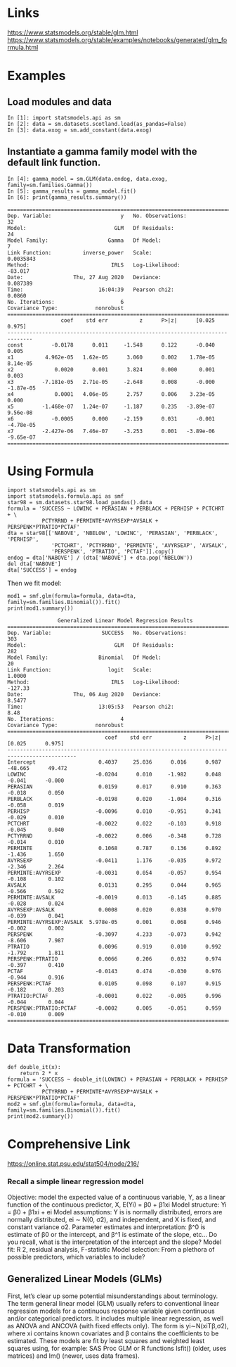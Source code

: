 # Links

https://www.statsmodels.org/stable/glm.html
https://www.statsmodels.org/stable/examples/notebooks/generated/glm_formula.html


# Examples

## Load modules and data
```
In [1]: import statsmodels.api as sm
In [2]: data = sm.datasets.scotland.load(as_pandas=False)
In [3]: data.exog = sm.add_constant(data.exog)
```
## Instantiate a gamma family model with the default link function.
```
In [4]: gamma_model = sm.GLM(data.endog, data.exog, family=sm.families.Gamma())
In [5]: gamma_results = gamma_model.fit()
In [6]: print(gamma_results.summary())
```
```
==============================================================================
Dep. Variable:                      y   No. Observations:                   32
Model:                            GLM   Df Residuals:                       24
Model Family:                   Gamma   Df Model:                            7
Link Function:          inverse_power   Scale:                       0.0035843
Method:                          IRLS   Log-Likelihood:                -83.017
Date:                Thu, 27 Aug 2020   Deviance:                     0.087389
Time:                        16:04:39   Pearson chi2:                   0.0860
No. Iterations:                     6                                         
Covariance Type:            nonrobust                                         
==============================================================================
                 coef    std err          z      P>|z|      [0.025      0.975]
------------------------------------------------------------------------------
const         -0.0178      0.011     -1.548      0.122      -0.040       0.005
x1          4.962e-05   1.62e-05      3.060      0.002    1.78e-05    8.14e-05
x2             0.0020      0.001      3.824      0.000       0.001       0.003
x3         -7.181e-05   2.71e-05     -2.648      0.008      -0.000   -1.87e-05
x4             0.0001   4.06e-05      2.757      0.006    3.23e-05       0.000
x5         -1.468e-07   1.24e-07     -1.187      0.235   -3.89e-07    9.56e-08
x6            -0.0005      0.000     -2.159      0.031      -0.001   -4.78e-05
x7         -2.427e-06   7.46e-07     -3.253      0.001   -3.89e-06   -9.65e-07
==============================================================================
```
# Using Formula

```
import statsmodels.api as sm
import statsmodels.formula.api as smf
star98 = sm.datasets.star98.load_pandas().data
formula = 'SUCCESS ~ LOWINC + PERASIAN + PERBLACK + PERHISP + PCTCHRT + \
           PCTYRRND + PERMINTE*AVYRSEXP*AVSALK + PERSPENK*PTRATIO*PCTAF'
dta = star98[['NABOVE', 'NBELOW', 'LOWINC', 'PERASIAN', 'PERBLACK', 'PERHISP',
              'PCTCHRT', 'PCTYRRND', 'PERMINTE', 'AVYRSEXP', 'AVSALK',
              'PERSPENK', 'PTRATIO', 'PCTAF']].copy()
endog = dta['NABOVE'] / (dta['NABOVE'] + dta.pop('NBELOW'))
del dta['NABOVE']
dta['SUCCESS'] = endog
```
Then we fit model:

```
mod1 = smf.glm(formula=formula, data=dta, family=sm.families.Binomial()).fit()
print(mod1.summary())
```

```
                Generalized Linear Model Regression Results
==============================================================================
Dep. Variable:                SUCCESS   No. Observations:                  303
Model:                            GLM   Df Residuals:                      282
Model Family:                Binomial   Df Model:                           20
Link Function:                  logit   Scale:                          1.0000
Method:                          IRLS   Log-Likelihood:                -127.33
Date:                Thu, 06 Aug 2020   Deviance:                       8.5477
Time:                        13:05:53   Pearson chi2:                     8.48
No. Iterations:                     4
Covariance Type:            nonrobust
============================================================================================
                               coef    std err          z      P>|z|      [0.025      0.975]
--------------------------------------------------------------------------------------------
Intercept                    0.4037     25.036      0.016      0.987     -48.665      49.472
LOWINC                      -0.0204      0.010     -1.982      0.048      -0.041      -0.000
PERASIAN                     0.0159      0.017      0.910      0.363      -0.018       0.050
PERBLACK                    -0.0198      0.020     -1.004      0.316      -0.058       0.019
PERHISP                     -0.0096      0.010     -0.951      0.341      -0.029       0.010
PCTCHRT                     -0.0022      0.022     -0.103      0.918      -0.045       0.040
PCTYRRND                    -0.0022      0.006     -0.348      0.728      -0.014       0.010
PERMINTE                     0.1068      0.787      0.136      0.892      -1.436       1.650
AVYRSEXP                    -0.0411      1.176     -0.035      0.972      -2.346       2.264
PERMINTE:AVYRSEXP           -0.0031      0.054     -0.057      0.954      -0.108       0.102
AVSALK                       0.0131      0.295      0.044      0.965      -0.566       0.592
PERMINTE:AVSALK             -0.0019      0.013     -0.145      0.885      -0.028       0.024
AVYRSEXP:AVSALK              0.0008      0.020      0.038      0.970      -0.039       0.041
PERMINTE:AVYRSEXP:AVSALK  5.978e-05      0.001      0.068      0.946      -0.002       0.002
PERSPENK                    -0.3097      4.233     -0.073      0.942      -8.606       7.987
PTRATIO                      0.0096      0.919      0.010      0.992      -1.792       1.811
PERSPENK:PTRATIO             0.0066      0.206      0.032      0.974      -0.397       0.410
PCTAF                       -0.0143      0.474     -0.030      0.976      -0.944       0.916
PERSPENK:PCTAF               0.0105      0.098      0.107      0.915      -0.182       0.203
PTRATIO:PCTAF               -0.0001      0.022     -0.005      0.996      -0.044       0.044
PERSPENK:PTRATIO:PCTAF      -0.0002      0.005     -0.051      0.959      -0.010       0.009
============================================================================================
```
# Data Transformation

```
def double_it(x):
    return 2 * x
formula = 'SUCCESS ~ double_it(LOWINC) + PERASIAN + PERBLACK + PERHISP + PCTCHRT + \
           PCTYRRND + PERMINTE*AVYRSEXP*AVSALK + PERSPENK*PTRATIO*PCTAF'
mod2 = smf.glm(formula=formula, data=dta, family=sm.families.Binomial()).fit()
print(mod2.summary())
```

# Comprehensive Link

https://online.stat.psu.edu/stat504/node/216/

### Recall a simple linear regression model

Objective: model the expected value of a continuous variable, Y, as a linear function of the continuous predictor, X, E(Yi) = β0 + β1xi
Model structure: Yi = β0 + β1xi + ei
Model assumptions: Y is is normally distributed, errors are normally distributed, ei ∼ N(0, σ2), and independent, and X is fixed, and constant variance σ2.
Parameter estimates and interpretation: β^0 is estimate of β0 or the intercept, and β^1 is estimate of the slope, etc... Do you recall, what is the interpretation of the intercept and the slope?
Model fit: R 2, residual analysis, F-statistic
Model selection: From a plethora of possible predictors, which variables to include?


## Generalized Linear Models (GLMs)

 First, let’s clear up some potential misunderstandings about terminology.  The term general linear model (GLM) usually refers to conventional linear regression models for a continuous response variable given continuous and/or categorical predictors. It includes multiple linear regression, as well as ANOVA and ANCOVA (with fixed effects only). The form is yi∼N(xiTβ,σ2), where xi contains known covariates and β contains the coefficients to be estimated. These models are fit by least squares and weighted least squares using, for example: SAS Proc GLM or R functions lsfit() (older, uses matrices) and lm() (newer, uses data frames).



